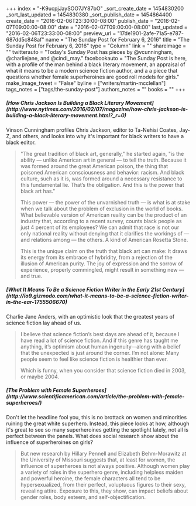 +++
index = "-K9ucpjJaySOO7JY87bO"
_sort_create_date = 1454830200
_sort_last_updated = 1454830380
_sort_publish_date = 1454864400
create_date = "2016-02-06T23:30:00-08:00"
publish_date = "2016-02-07T09:00:00-08:00"
date = "2016-02-07T09:00:00-08:00"
last_updated = "2016-02-06T23:33:00-08:00"
preview_url = "17de1901-2afe-71a5-e787-687dd5c848af"
name = "The Sunday Post for February 6, 2016"
title = "The Sunday Post for February 6, 2016"
type = "Column"
link = ""
shareimage = ""
twitterauto = "Today's Sunday Post has pieces by @vcunningham, @charliejane, and @cindi_may."
facebookauto = "The Sunday Post is here, with a profile of the man behind a black literary movement, an appraisal of what it means to be a modern science fiction author, and a a piece that questions whether female superheroines are good roll models for girls."
make_image_tweet = "False"
byline = ["writers/martin-mcclellan"]
tags_notes = ["tags/the-sunday-post"]
authors_notes = ""
books = ""
+++
<h5>[How Chris Jackson Is Building a Black Literary Movement](http://www.nytimes.com/2016/02/07/magazine/how-chris-jackson-is-building-a-black-literary-movement.html?_r=0)</h5>

Vinson Cunningham profiles Chris Jackson, editor to Ta-Nehisi Coates, Jay-Z, and others, and looks into why it's important for black writers to have a black editor.

<blockquote>
	"The great tradition of black art, generally," he started again, "is the ability — unlike American art in general — to tell the truth. Because it was formed around the great American poison, the thing that poisoned American consciousness and behavior: racism. And black culture, such as it is, was formed around a necessary resistance to this fundamental lie. That’s the obligation. And this is the power that black art has."

<p>This power — the power of the unvarnished truth — is what is at stake when we talk about the problem of exclusion in the world of books. What believable version of American reality can be the product of an industry that, according to a recent survey, counts black people as just 4 percent of its employees? We can admit that race is not our only national reality without denying that it clarifies the workings of — and relations among — the others. A kind of American Rosetta Stone.</p>

<p>This is the unique claim on the truth that black art can make: It draws its energy from its embrace of hybridity, from a rejection of the illusion of American purity. The joy of expression and the sorrow of experience, properly commingled, might result in something new — and true.</p>
</blockquote>

<h5>[What It Means To Be a Science Fiction Writer in the Early 21st Century](http://io9.gizmodo.com/what-it-means-to-be-a-science-fiction-writer-in-the-ear-1755506670)</h5>

Charlie Jane Anders, with an optimistic look that the greatest years of science fiction lay ahead of us.

<blockquote>
	<p>I believe that science fiction’s best days are ahead of it, because I have read a lot of science fiction. And if this genre has taught me anything, it’s optimism about human ingenuity—along with a belief that the unexpected is just around the corner. I’m not alone: Many people seem to feel like science fiction is healthier than ever.</p>

<p>Which is funny, when you consider that science fiction died in 2003, or maybe 2004.</p>
</blockquote>

<h5>[The Problem with Female Superheroes](http://www.scientificamerican.com/article/the-problem-with-female-superheroes/)</h5>

Don't let the headline fool you, this is no brottack on women and minorities ruining the great white superhero. Instead, this piece looks at how, although it's great to see so many superheroines getting the spotlight lately, not all is perfect between the panels. What does social research show about the influence of superheroines on girls?

<blockquote>But new research by Hillary Pennell and Elizabeth Behm-Morawitz at the University of Missouri suggests that, at least for women, the influence of superheroes is not always positive. Although women play a variety of roles in the superhero genre, including helpless maiden and powerful heroine, the female characters all tend to be hypersexualized, from their perfect, voluptuous figures to their sexy, revealing attire.  Exposure to this, they show, can impact beliefs about gender roles, body esteem, and self-objectification.</blockquote>
